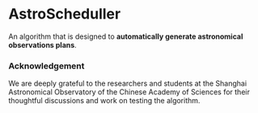# AstroScheduller  

An algorithm that is designed to **automatically generate astronomical observations plans**. 

### Acknowledgement

We are deeply grateful to the researchers and students at the Shanghai Astronomical Observatory of the Chinese Academy of Sciences for their thoughtful discussions and work on testing the algorithm.

